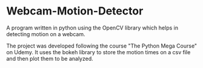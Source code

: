 # Webcam-Motion-Detector

A program written in python using the OpenCV library which helps in detecting motion on a webcam.

The project was developed following the course "The Python Mega Course" on Udemy. It uses the bokeh library to store the motion times on a csv file and then plot them to be analyzed.

